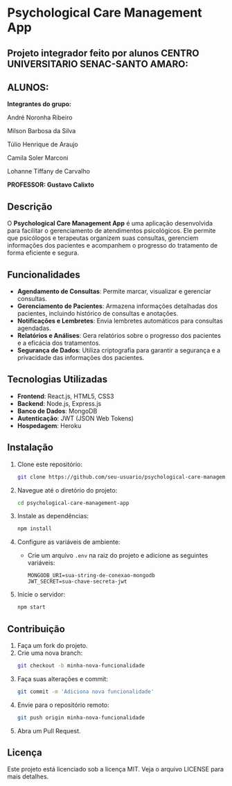 # Psychological Care Management App

## Projeto integrador feito por alunos CENTRO UNIVERSITARIO SENAC-SANTO AMARO:
## ALUNOS:
**Integrantes do grupo:** 

André Noronha Ribeiro

Milson Barbosa da Silva

Túlio Henrique de Araujo

Camila Soler Marconi

Lohanne Tiffany de Carvalho

 **PROFESSOR: Gustavo Calixto**


## Descrição

O **Psychological Care Management App** é uma aplicação desenvolvida para facilitar o gerenciamento de atendimentos psicológicos. Ele permite que psicólogos e terapeutas organizem suas consultas, gerenciem informações dos pacientes e acompanhem o progresso do tratamento de forma eficiente e segura.

## Funcionalidades

- **Agendamento de Consultas**: Permite marcar, visualizar e gerenciar consultas.
- **Gerenciamento de Pacientes**: Armazena informações detalhadas dos pacientes, incluindo histórico de consultas e anotações.
- **Notificações e Lembretes**: Envia lembretes automáticos para consultas agendadas.
- **Relatórios e Análises**: Gera relatórios sobre o progresso dos pacientes e a eficácia dos tratamentos.
- **Segurança de Dados**: Utiliza criptografia para garantir a segurança e a privacidade das informações dos pacientes.

## Tecnologias Utilizadas

- **Frontend**: React.js, HTML5, CSS3
- **Backend**: Node.js, Express.js
- **Banco de Dados**: MongoDB
- **Autenticação**: JWT (JSON Web Tokens)
- **Hospedagem**: Heroku

## Instalação

1. Clone este repositório:
    ```bash
    git clone https://github.com/seu-usuario/psychological-care-management-app.git
    ```
2. Navegue até o diretório do projeto:
    ```bash
    cd psychological-care-management-app
    ```
3. Instale as dependências:
    ```bash
    npm install
    ```
4. Configure as variáveis de ambiente:
    - Crie um arquivo `.env` na raiz do projeto e adicione as seguintes variáveis:
        ```env
        MONGODB_URI=sua-string-de-conexao-mongodb
        JWT_SECRET=sua-chave-secreta-jwt
        ```

5. Inicie o servidor:
    ```bash
    npm start
    ```

## Contribuição

1. Faça um fork do projeto.
2. Crie uma nova branch:
    ```bash
    git checkout -b minha-nova-funcionalidade
    ```
3. Faça suas alterações e commit:
    ```bash
    git commit -m 'Adiciona nova funcionalidade'
    ```
4. Envie para o repositório remoto:
    ```bash
    git push origin minha-nova-funcionalidade
    ```
5. Abra um Pull Request.

## Licença

Este projeto está licenciado sob a licença MIT. Veja o arquivo LICENSE para mais detalhes.

